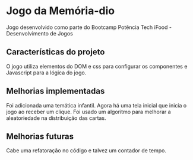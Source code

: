 # Jogo da Memória-dio
Jogo desenvolvido como parte do Bootcamp Potência Tech iFood - Desenvolvimento de Jogos

## Características do projeto
O jogo utiliza elementos do DOM e css para configurar os componentes e Javascript para a lógica do jogo.

## Melhorias implementadas
Foi adicionada uma temática infantil.
Agora há uma tela inicial que inicia o jogo ao receber um clique.
Foi usado um algoritmo para melhorar a aleatoriedade na distribuição das cartas.

## Melhorias futuras
Cabe uma refatoração no código e talvez um contador de tempo.
